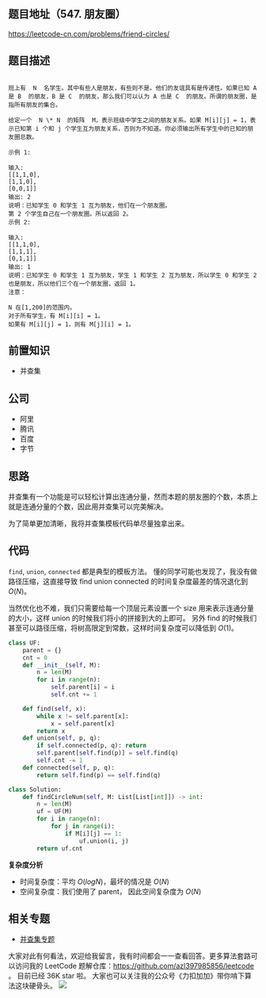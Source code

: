 ## 题目地址（547. 朋友圈）

https://leetcode-cn.com/problems/friend-circles/

## 题目描述

```

班上有  N  名学生。其中有些人是朋友，有些则不是。他们的友谊具有是传递性。如果已知 A 是 B  的朋友，B 是 C  的朋友，那么我们可以认为 A 也是 C  的朋友。所谓的朋友圈，是指所有朋友的集合。

给定一个  N \* N  的矩阵  M，表示班级中学生之间的朋友关系。如果 M[i][j] = 1，表示已知第 i 个和 j 个学生互为朋友关系，否则为不知道。你必须输出所有学生中的已知的朋友圈总数。

示例 1:

输入:
[[1,1,0],
[1,1,0],
[0,0,1]]
输出: 2
说明：已知学生 0 和学生 1 互为朋友，他们在一个朋友圈。
第 2 个学生自己在一个朋友圈。所以返回 2。
示例 2:

输入:
[[1,1,0],
[1,1,1],
[0,1,1]]
输出: 1
说明：已知学生 0 和学生 1 互为朋友，学生 1 和学生 2 互为朋友，所以学生 0 和学生 2 也是朋友，所以他们三个在一个朋友圈，返回 1。
注意：

N 在[1,200]的范围内。
对于所有学生，有 M[i][i] = 1。
如果有 M[i][j] = 1，则有 M[j][i] = 1。

```

## 前置知识

- 并查集

## 公司

- 阿里
- 腾讯
- 百度
- 字节

## 思路

并查集有一个功能是可以轻松计算出连通分量，然而本题的朋友圈的个数，本质上就是连通分量的个数，因此用并查集可以完美解决。

为了简单更加清晰，我将并查集模板代码单尽量独拿出来。

## 代码

`find`, `union`, `connected` 都是典型的模板方法。 懂的同学可能也发现了，我没有做路径压缩，这直接导致 find union connected 的时间复杂度最差的情况退化到 $O(N)$。

当然优化也不难，我们只需要给每一个顶层元素设置一个 size 用来表示连通分量的大小，这样 union 的时候我们将小的拼接到大的上即可。 另外 find 的时候我们甚至可以路径压缩，将树高限定到常数，这样时间复杂度可以降低到 $O(1)$。

```python
class UF:
    parent = {}
    cnt = 0
    def __init__(self, M):
        n = len(M)
        for i in range(n):
            self.parent[i] = i
            self.cnt += 1

    def find(self, x):
        while x != self.parent[x]:
            x = self.parent[x]
        return x
    def union(self, p, q):
        if self.connected(p, q): return
        self.parent[self.find(p)] = self.find(q)
        self.cnt -= 1
    def connected(self, p, q):
        return self.find(p) == self.find(q)

class Solution:
    def findCircleNum(self, M: List[List[int]]) -> int:
        n = len(M)
        uf = UF(M)
        for i in range(n):
            for j in range(i):
                if M[i][j] == 1:
                    uf.union(i, j)
        return uf.cnt

```

**复杂度分析**

- 时间复杂度：平均 $O(logN)$，最坏的情况是 $O(N)$
- 空间复杂度：我们使用了 parent， 因此空间复杂度为 $O(N)$

## 相关专题

- [并查集专题](https://github.com/azl397985856/leetcode/blob/master/thinkings/union-find.md)

大家对此有何看法，欢迎给我留言，我有时间都会一一查看回答。更多算法套路可以访问我的 LeetCode 题解仓库：https://github.com/azl397985856/leetcode 。 目前已经 36K star 啦。
大家也可以关注我的公众号《力扣加加》带你啃下算法这块硬骨头。
![](https://tva1.sinaimg.cn/large/007S8ZIlly1gfcuzagjalj30p00dwabs.jpg)
